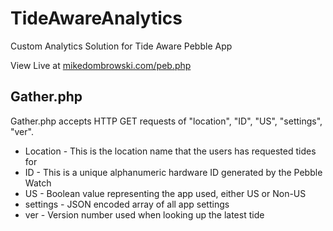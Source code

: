 # TideAwareAnalytics
Custom Analytics Solution for Tide Aware Pebble App

View Live at [mikedombrowski.com/peb.php](http://mikedombrowski.com/peb.php)


Gather.php
----------
Gather.php accepts HTTP GET requests of "location", "ID", "US", "settings", "ver".
 - Location - This is the location name that the users has requested tides for
 - ID - This is a unique alphanumeric hardware ID generated by the Pebble Watch
 - US - Boolean value representing the app used, either US or Non-US
 - settings - JSON encoded array of all app settings
 - ver - Version number used when looking up the latest tide
